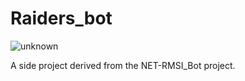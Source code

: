 # Raiders_bot
 
![unknown](https://user-images.githubusercontent.com/63296850/181363478-b47b3a52-2569-4136-bdfd-881f5156692f.png)

A side project derived from the NET-RMSI_Bot project.
